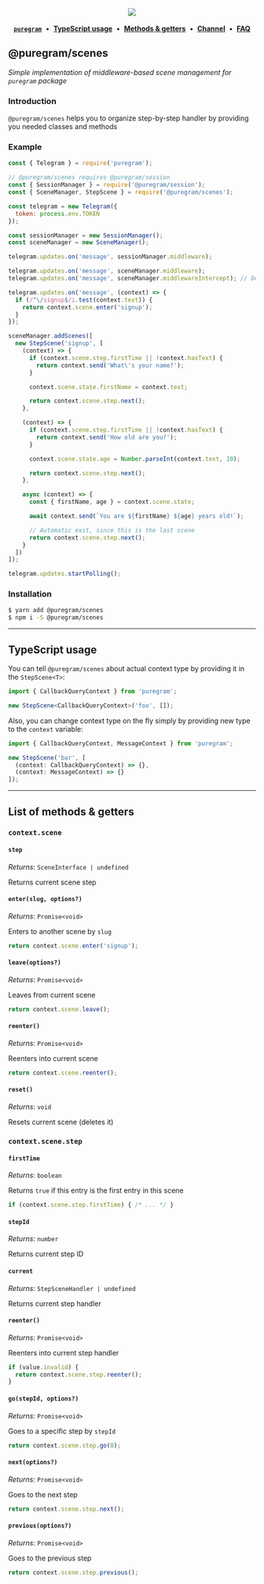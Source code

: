 <div align='center'>
  <img src='https://i.imgur.com/ZzjmE8i.png' />
</div>

<br />

<div align='center'>
  <a href='https://github.com/nitreojs/puregram'><b><code>puregram</code></b></a>
  <span>&nbsp;•&nbsp;</span>
  <a href='#typescript-usage'><b>TypeScript usage</b></a>
  <span>&nbsp;•&nbsp;</span>
  <a href='#list-of-methods--getters'><b>Methods & getters</b></a>
  <span>&nbsp;•&nbsp;</span>
  <a href='https://t.me/puregram_channel'><b>Channel</b></a>
  <span>&nbsp;•&nbsp;</span>
  <a href='https://github.com/nitreojs/puregram#faq'><b>FAQ</b></a>
</div>

## @puregram/scenes

_Simple implementation of middleware-based scene management for `puregram` package_

### Introduction

`@puregram/scenes` helps you to organize step-by-step handler by providing you needed classes and methods

### Example
```js
const { Telegram } = require('puregram');

// @puregram/scenes requires @puregram/session
const { SessionManager } = require('@puregram/session');
const { SceneManager, StepScene } = require('@puregram/scenes');

const telegram = new Telegram({
  token: process.env.TOKEN
});

const sessionManager = new SessionManager();
const sceneManager = new SceneManager();

telegram.updates.on('message', sessionManager.middleware);

telegram.updates.on('message', sceneManager.middleware);
telegram.updates.on('message', sceneManager.middlewareIntercept); // Default scene entry handler

telegram.updates.on('message', (context) => {
  if (/^\/signup$/i.test(context.text)) {
    return context.scene.enter('signup');
  }
});

sceneManager.addScenes([
  new StepScene('signup', [
    (context) => {
      if (context.scene.step.firstTime || !context.hasText) {
        return context.send('What\'s your name?');
      }

      context.scene.state.firstName = context.text;

      return context.scene.step.next();
    },

    (context) => {
      if (context.scene.step.firstTime || !context.hasText) {
        return context.send('How old are you?');
      }

      context.scene.state.age = Number.parseInt(context.text, 10);

      return context.scene.step.next();
    },

    async (context) => {
      const { firstName, age } = context.scene.state;

      await context.send(`You are ${firstName} ${age} years old!`);

      // Automatic exit, since this is the last scene
      return context.scene.step.next();
    }
  ])
]);

telegram.updates.startPolling();
```

### Installation

```sh
$ yarn add @puregram/scenes
$ npm i -S @puregram/scenes
```

---

## TypeScript usage

You can tell `@puregram/scenes` about actual context type by providing it in the `StepScene<T>`:

```ts
import { CallbackQueryContext } from 'puregram';

new StepScene<CallbackQueryContext>('foo', []);
```

Also, you can change context type on the fly simply by providing new type to the `context` variable:

```ts
import { CallbackQueryContext, MessageContext } from 'puregram';

new StepScene('bar', [
  (context: CallbackQueryContext) => {},
  (context: MessageContext) => {}
]);
```

---

## List of methods & getters

### `context.scene`

#### `step`

_Returns_: `SceneInterface | undefined`

Returns current scene step

#### `enter(slug, options?)`

_Returns_: `Promise<void>`

Enters to another scene by `slug`

```js
return context.scene.enter('signup');
```

#### `leave(options?)`

_Returns_: `Promise<void>`

Leaves from current scene

```js
return context.scene.leave();
```

#### `reenter()`

_Returns_: `Promise<void>`

Reenters into current scene

```js
return context.scene.reenter();
```

#### `reset()`

_Returns_: `void`

Resets current scene (deletes it)

### `context.scene.step`

#### `firstTime`

_Returns_: `boolean`

Returns `true` if this entry is the first entry in this scene

```js
if (context.scene.step.firstTime) { /* ... */ }
```

#### `stepId`

_Returns_: `number`

Returns current step ID

#### `current`

_Returns_: `StepSceneHandler | undefined`

Returns current step handler

#### `reenter()`

_Returns_: `Promise<void>`

Reenters into current step handler

```js
if (value.invalid) {
  return context.scene.step.reenter();
}
```

#### `go(stepId, options?)`

_Returns_: `Promise<void>`

Goes to a specific step by `stepId`

```js
return context.scene.step.go(0);
```

#### `next(options?)`

_Returns_: `Promise<void>`

Goes to the next step

```js
return context.scene.step.next();
```

#### `previous(options?)`

_Returns_: `Promise<void>`

Goes to the previous step

```js
return context.scene.step.previous();
```
